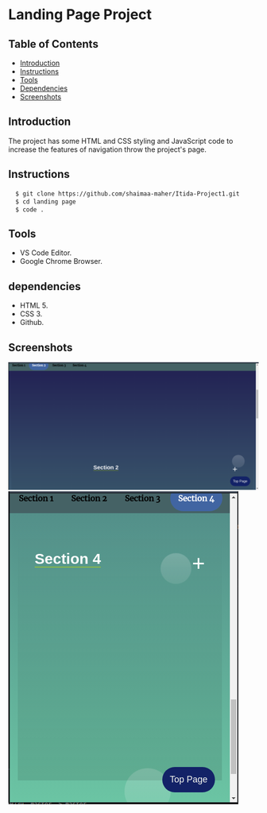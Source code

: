 # Landing Page Project


## Table of Contents
* [Introduction](#introduction)
* [Instructions](#instructions)
* [Tools](#tools)
* [Dependencies](#dependencies)
* [Screenshots](#screenshots)

## Introduction

The project has some HTML and CSS styling and JavaScript code to increase the features of navigation throw the project's page.

## Instructions
```
  $ git clone https://github.com/shaimaa-maher/Itida-Project1.git
  $ cd landing page
  $ code .

```
## Tools

- VS Code Editor.
- Google Chrome Browser.

## dependencies

- HTML 5.
- CSS 3.
- Github.

## Screenshots
![Alt text](web.png?raw=true "Optional Title")
![Alt text](phone.png?raw=true "Optional Title")
